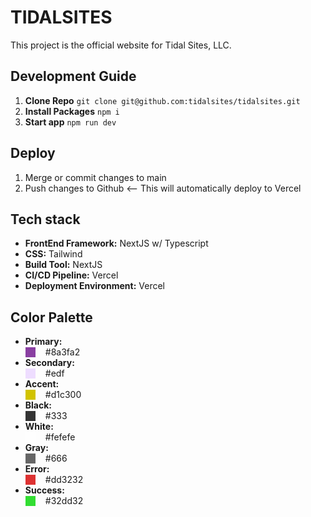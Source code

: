 # TIDALSITES

This project is the official website for Tidal Sites, LLC.

## Development Guide

1. **Clone Repo** `git clone git@github.com:tidalsites/tidalsites.git`
2. **Install Packages** `npm i`
3. **Start app** `npm run dev`

## Deploy

1. Merge or commit changes to main
2. Push changes to Github <-- This will automatically deploy to Vercel

## Tech stack

- **FrontEnd Framework:** NextJS w/ Typescript
- **CSS:** Tailwind
- **Build Tool:** NextJS
- **CI/CD Pipeline:** Vercel
- **Deployment Environment:** Vercel

## Color Palette

- **Primary:** <div style="display: flex; align-items: center; gap: 1rem"><span  style="width: 1rem; height: 1rem; background-color: #8a3fa2"></span><span>#8a3fa2</span></div>
- **Secondary:** <div style="display: flex; align-items: center; gap: 1rem"><span  style="width: 1rem; height: 1rem; background-color: #edf"></span><span>#edf</span></div>
- **Accent:** <div style="display: flex; align-items: center; gap: 1rem"><span  style="width: 1rem; height: 1rem; background-color: #d1c300"></span><span>#d1c300</span></div>
- **Black:** <div style="display: flex; align-items: center; gap: 1rem"><span  style="width: 1rem; height: 1rem; background-color: #333"></span><span>#333</span></div>
- **White:** <div style="display: flex; align-items: center; gap: 1rem"><span  style="width: 1rem; height: 1rem; background-color: #fefefe"></span><span>#fefefe</span></div>
- **Gray:** <div style="display: flex; align-items: center; gap: 1rem"><span  style="width: 1rem; height: 1rem; background-color: #666"></span><span>#666</span></div>
- **Error:** <div style="display: flex; align-items: center; gap: 1rem"><span  style="width: 1rem; height: 1rem; background-color: #dd3232"></span><span>#dd3232</span></div>
- **Success:** <div style="display: flex; align-items: center; gap: 1rem"><span  style="width: 1rem; height: 1rem; background-color: #32dd32"></span><span>#32dd32</span></div>
